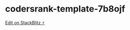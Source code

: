 # codersrank-template-7b8ojf

[Edit on StackBlitz ⚡️](https://stackblitz.com/edit/codersrank-template-7b8ojf)